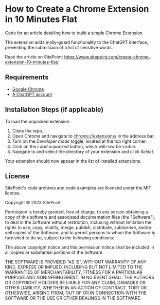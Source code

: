 # How to Create a Chrome Extension in 10 Minutes Flat

Code for an article detailing how to build a simple Chrome Extension.

The extension adds molly-guard functionality to the ChatGPT interface, preventing the submission of a list of sensitive words.

Read the article on SitePoint: <https://www.sitepoint.com/create-chrome-extension-10-minutes-flat/>

## Requirements

* [Google Chrome](https://www.google.com/chrome/index.html)
* [A ChatGPT account](https://openai.com/chatgpt)

## Installation Steps (if applicable)

To load the unpacked extension:

1. Clone the repo.
2. Open Chrome and navigate to <chrome://extensions/> in the address bar.
3. Turn on the _Developer mode_ toggle, located at the top right corner.
4. Click on the _Load unpacked_ button, which will now be visible.
5. Navigate to and select the directory of your extension and click _Select_. 

Your extension should now appear in the list of installed extensions.

## License

SitePoint's code archives and code examples are licensed under the MIT license.

Copyright © 2023 SitePoint

Permission is hereby granted, free of charge, to any person obtaining a copy of this software and associated documentation files (the "Software"), to deal in the Software without restriction, including without limitation the rights to use, copy, modify, merge, publish, distribute, sublicense, and/or sell copies of the Software, and to permit persons to whom the Software is furnished to do so, subject to the following conditions:

The above copyright notice and this permission notice shall be included in all copies or substantial portions of the Software.

THE SOFTWARE IS PROVIDED "AS IS", WITHOUT WARRANTY OF ANY KIND, EXPRESS OR IMPLIED, INCLUDING BUT NOT LIMITED TO THE WARRANTIES OF MERCHANTABILITY, FITNESS FOR A PARTICULAR PURPOSE AND NONINFRINGEMENT. IN NO EVENT SHALL THE AUTHORS OR COPYRIGHT HOLDERS BE LIABLE FOR ANY CLAIM, DAMAGES OR OTHER LIABILITY, WHETHER IN AN ACTION OF CONTRACT, TORT OR OTHERWISE, ARISING FROM, OUT OF OR IN CONNECTION WITH THE SOFTWARE OR THE USE OR OTHER DEALINGS IN THE SOFTWARE.


